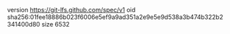 version https://git-lfs.github.com/spec/v1
oid sha256:01fee18886b023f6006e5ef9a9ad351a2e9e5e9d538a3b474b322b2341400d80
size 6532
